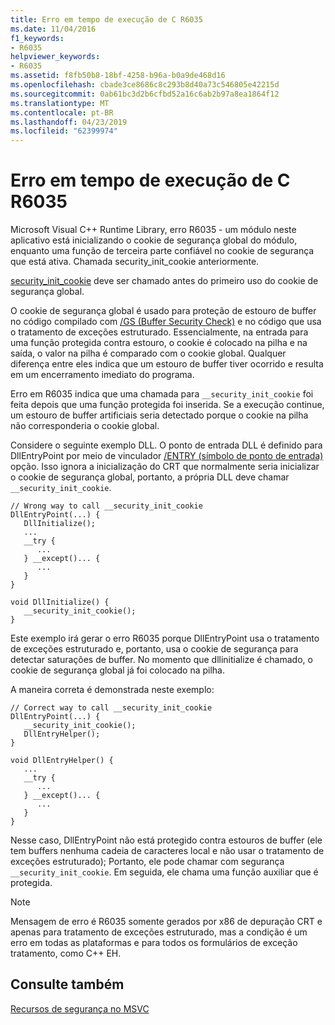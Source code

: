 ```yaml
---
title: Erro em tempo de execução de C R6035
ms.date: 11/04/2016
f1_keywords:
- R6035
helpviewer_keywords:
- R6035
ms.assetid: f8fb50b8-18bf-4258-b96a-b0a9de468d16
ms.openlocfilehash: cbade3ce8686c8c293b8d40a73c546805e42215d
ms.sourcegitcommit: 0ab61bc3d2b6cfbd52a16c6ab2b97a8ea1864f12
ms.translationtype: MT
ms.contentlocale: pt-BR
ms.lasthandoff: 04/23/2019
ms.locfileid: "62399974"
---
```

# <a name="c-runtime-error-r6035"></a>Erro em tempo de execução de C R6035

Microsoft Visual C++ Runtime Library, erro R6035 - um módulo neste aplicativo está inicializando o cookie de segurança global do módulo, enquanto uma função de terceira parte confiável no cookie de segurança que está ativa.  Chamada security_init_cookie anteriormente.

[security_init_cookie](../../c-runtime-library/reference/security-init-cookie.md) deve ser chamado antes do primeiro uso do cookie de segurança global.

O cookie de segurança global é usado para proteção de estouro de buffer no código compilado com [/GS (Buffer Security Check)](../../build/reference/gs-buffer-security-check.md) e no código que usa o tratamento de exceções estruturado. Essencialmente, na entrada para uma função protegida contra estouro, o cookie é colocado na pilha e na saída, o valor na pilha é comparado com o cookie global. Qualquer diferença entre eles indica que um estouro de buffer tiver ocorrido e resulta em um encerramento imediato do programa.

Erro em R6035 indica que uma chamada para `__security_init_cookie` foi feita depois que uma função protegida foi inserida. Se a execução continue, um estouro de buffer artificiais seria detectado porque o cookie na pilha não corresponderia o cookie global.

Considere o seguinte exemplo DLL. O ponto de entrada DLL é definido para DllEntryPoint por meio de vinculador [/ENTRY (símbolo de ponto de entrada)](../../build/reference/entry-entry-point-symbol.md) opção. Isso ignora a inicialização do CRT que normalmente seria inicializar o cookie de segurança global, portanto, a própria DLL deve chamar `__security_init_cookie`.

```
// Wrong way to call __security_init_cookie
DllEntryPoint(...) {
   DllInitialize();
   ...
   __try {
      ...
   } __except()... {
      ...
   }
}

void DllInitialize() {
   __security_init_cookie();
}
```

Este exemplo irá gerar o erro R6035 porque DllEntryPoint usa o tratamento de exceções estruturado e, portanto, usa o cookie de segurança para detectar saturações de buffer. No momento que dllinitialize é chamado, o cookie de segurança global já foi colocado na pilha.

A maneira correta é demonstrada neste exemplo:

```
// Correct way to call __security_init_cookie
DllEntryPoint(...) {
   __security_init_cookie();
   DllEntryHelper();
}

void DllEntryHelper() {
   ...
   __try {
      ...
   } __except()... {
      ...
   }
}
```

Nesse caso, DllEntryPoint não está protegido contra estouros de buffer (ele tem buffers nenhuma cadeia de caracteres local e não usar o tratamento de exceções estruturado); Portanto, ele pode chamar com segurança `__security_init_cookie`. Em seguida, ele chama uma função auxiliar que é protegida.

> [!NOTE]
>  Mensagem de erro é R6035 somente gerados por x86 de depuração CRT e apenas para tratamento de exceções estruturado, mas a condição é um erro em todas as plataformas e para todos os formulários de exceção tratamento, como C++ EH.

## <a name="see-also"></a>Consulte também

[Recursos de segurança no MSVC](https://blogs.msdn.microsoft.com/vcblog/2017/06/28/security-features-in-microsoft-visual-c/)